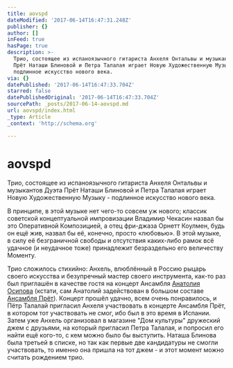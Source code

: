 ```yaml
---
title: aovspd
dateModified: '2017-06-14T16:47:31.248Z'
publisher: {}
author: []
inFeed: true
hasPage: true
description: >-
  Трио, состоящее из испаноязычного гитариста Анхеля Онтальвы и музыкантов Дуэта
  Прёт Наташи Блиновой и Петра Талалая играет Новую Художественную Музыку -
  подлинное искусство нового века.
via: {}
datePublished: '2017-06-14T16:47:33.704Z'
starred: false
datePublishedOriginal: '2017-06-14T16:47:33.704Z'
sourcePath: _posts/2017-06-14-aovspd.md
url: aovspd/index.html
_type: Article
_context: 'http://schema.org'

---
```

# aovspd

Трио, состоящее из испаноязычного гитариста Анхеля Онтальвы и музыкантов Дуэта Прёт Наташи Блиновой и Петра Талалая играет Новую Художественную Музыку - подлинное искусство нового века.

В принципе, в этой музыке нет чего-то совсем уж нового; классик советской концептуальной импровизации Владимир Чекасин назвал бы это Оперативной Композицией, а отец фри-джаза Орнетт Коулмен, будь он ещё жив, назвал бы её, конечно, просто «любовью». В этой музыке, в силу её безграничной свободы и отсутствия каких-либо рамок всё удачное (и неудачное тоже) принадлежит безраздельно его величеству Моменту.

Трио сложилось стихийно: Анхель, влюблённый в Россию рыцарь своего искусства и безупречный мастер своего инструмента, как-то раз был приглашён в качестве гостя на концерт Ансамбля [Анатолия Осипова][0] (кстати, сам Анатолий задействован в большом составе [Ансамбля Прёт][1]). Концерт прошёл удачно, всем очень понравилось, и Пётр Талалай пригласил Анхеля участвовать в концерте Ансамбля Прёт, в котором тот участвовать не смог, ибо был в это время в Испании. Затем уже Анхель организовал в магазине "Дом культуры" дружеский джем с друзьями, на который пригласил Петра Талалая, и попросил его найти ещё кого-то, с кем можно было бы выступить. Наташа Блинова была третьей в списке, но так как первые две кандидатуры не смогли участвовать, то именно она пришла на тот джем - и этот момент можно считать рождением трио.

[0]: https://facebook.com/anatolyosipovmusic "Anatoly Osipov @ facebook"
[1]: http://priot.ru/ "Priot Ensemble"